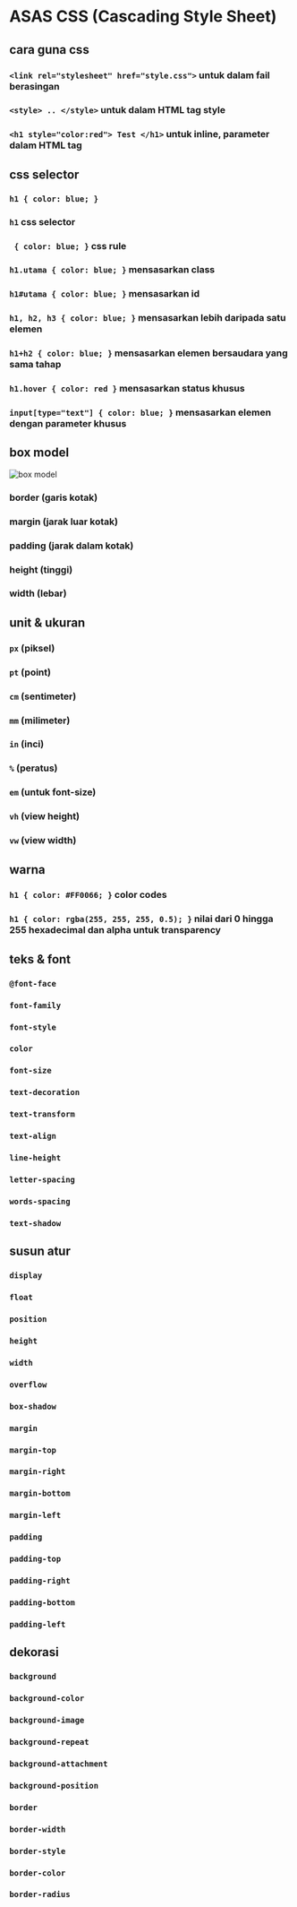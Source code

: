 # ASAS CSS (Cascading Style Sheet)

## cara guna css
### `<link rel="stylesheet" href="style.css">` untuk dalam fail berasingan
### `<style> .. </style>` untuk dalam HTML tag style
### `<h1 style="color:red"> Test </h1>` untuk inline, parameter dalam HTML tag

## css selector
### `h1 { color: blue; }`
### `h1` css selector
### ` { color: blue; }` css rule
### `h1.utama { color: blue; }` mensasarkan class
### `h1#utama { color: blue; }` mensasarkan id
### `h1, h2, h3 { color: blue; }` mensasarkan lebih daripada satu elemen
### `h1+h2 { color: blue; }` mensasarkan elemen bersaudara yang sama tahap
### `h1.hover { color: red }` mensasarkan status khusus
### `input[type="text"] { color: blue; }` mensasarkan elemen dengan parameter khusus

## box model
![box model](https://user-images.githubusercontent.com/23289982/201532450-84e0d944-1ad1-4a52-86bc-05c8e52e3088.png)
### border (garis kotak)
### margin (jarak luar kotak)
### padding (jarak dalam kotak)
### height (tinggi)
### width (lebar)

## unit & ukuran
### `px` (piksel)
### `pt` (point)
### `cm` (sentimeter)
### `mm` (milimeter)
### `in` (inci)
### `%` (peratus)
### `em` (untuk font-size)
### `vh` (view height)
### `vw` (view width)

## warna
### `h1 { color: #FF0066; }` color codes
### `h1 { color: rgba(255, 255, 255, 0.5); }` nilai dari 0 hingga 255 hexadecimal dan alpha untuk transparency

## teks & font
### `@font-face`
### `font-family`
### `font-style`
### `color`
### `font-size`
### `text-decoration`
### `text-transform`
### `text-align`
### `line-height`
### `letter-spacing`
### `words-spacing`
### `text-shadow`

## susun atur
### `display`
### `float`
### `position`
### `height`
### `width`
### `overflow`
### `box-shadow`
### `margin`
### `margin-top`
### `margin-right`
### `margin-bottom`
### `margin-left`
### `padding`
### `padding-top`
### `padding-right`
### `padding-bottom`
### `padding-left`

## dekorasi
### `background`
### `background-color`
### `background-image`
### `background-repeat`
### `background-attachment`
### `background-position`
### `border`
### `border-width`
### `border-style`
### `border-color`
### `border-radius`
